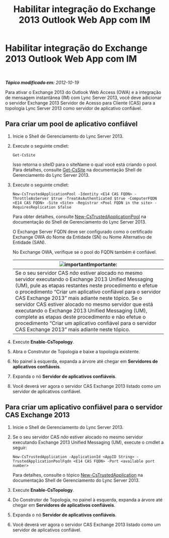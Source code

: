 ﻿---
title: Habilitar integração do Exchange 2013 Outlook Web App com IM
TOCTitle: Habilitar integração do Exchange 2013 Outlook Web App com IM
ms:assetid: 44d08cf0-b17d-46e1-a4f0-fcc2fe96a958
ms:mtpsurl: https://technet.microsoft.com/pt-br/library/JJ204857(v=OCS.15)
ms:contentKeyID: 49306549
ms.date: 05/19/2016
mtps_version: v=OCS.15
ms.translationtype: HT
---

# Habilitar integração do Exchange 2013 Outlook Web App com IM

 

_**Tópico modificado em:** 2012-10-19_

Para ativar o Exchange 2013 do Outlook Web Access (OWA) e a integração de mensagem instantânea (IM) com Lync Server 2013, você deve adicionar o servidor Exchange 2013 Servidor de Acesso para Cliente (CAS) para a topologia Lync Server 2013 como servidor de aplicativo confiável.

## Para criar um pool de aplicativo confiável

1.  Inicie o Shell de Gerenciamento do Lync Server 2013.

2.  Execute o seguinte cmdlet:
    
        Get-CsSite
    
    Isso retorna o siteID para o siteName o qual você está criando o pool. Para detalhes, consulte [Get-CsSite](https://docs.microsoft.com/en-us/powershell/module/skype/Get-CsSite) na documentação Shell de Gerenciamento do Lync Server 2013.

3.  Execute o seguinte cmdlet:
    
        New-CsTrustedApplicationPool -Identity <E14 CAS FQDN> -ThrottleAsServer $true -TreatAsAuthenticated $true -ComputerFQDN <E14 CAS FQDN> -Site <Site> -Registrar <Pool FQDN in the site> -RequiresReplication $false
    
    Para obter detalhes, consulte [New-CsTrustedApplicationPool](https://docs.microsoft.com/en-us/powershell/module/skype/New-CsTrustedApplicationPool) na documentação do Shell de Gerenciamento do Lync Server 2013.
    
    O Exchange Server FQDN deve ser configurado como o certificado Exchange OWA do Nome da Entidade (SN) ou Nome Alternativo de Entidade (SAN).
    
    No Exchange OWA, verifique se o pool do FQDN também é confiável.
    
    <table>
    <thead>
    <tr class="header">
    <th><img src="images/Gg425939.important(OCS.15).gif" title="important" alt="important" />Importante:</th>
    </tr>
    </thead>
    <tbody>
    <tr class="odd">
    <td>Se o seu servidor CAS <em>não</em> estiver alocado no mesmo servidor executando o Exchange 2013 Unified Messaging (UM), pule as etapas restantes neste procedimento e efetue o procedimento “Criar um aplicativo confiável para o servidor CAS Exchange 2013” mais adiante neste tópico. Se o servidor CAS estiver alocado no mesmo servidor que está executando o Exchange 2013 Unified Messaging (UM), complete as etapas deste procedimento e não efetue o procedimento “Criar um aplicativo confiável para o servidor CAS Exchange 2013” mais adiante neste tópico.</td>
    </tr>
    </tbody>
    </table>


4.  Execute **Enable-CsTopology**.

5.  Abra o Construtor de Topologia e baixe a topologia existente.

6.  No painel à esquerda, expanda a árvore até chegar em **Servidores de aplicativos confiáveis**.

7.  Expanda o nó **Servidor de aplicativos confiáveis**.

8.  Você deverá ver agora o servidor CAS Exchange 2013 listado como um servidor de aplicativos confiável.

## Para criar um aplicativo confiável para o servidor CAS Exchange 2013

1.  Inicie o Shell de Gerenciamento do Lync Server 2013.

2.  Se o seu servidor CAS *não* estiver alocado no mesmo servidor executando Exchange 2013 Unified Messaging (UM), execute o cmdlet a seguir:
    
        New-CsTrustedApplication -ApplicationId <AppID String> -TrustedApplicationPoolFqdn <E14 CAS FQDN> -Port <available port number>
    
    Para detalhes, consulte o tópico [New-CsTrustedApplication](https://docs.microsoft.com/en-us/powershell/module/skype/New-CsTrustedApplication) na documentação Shell de Gerenciamento do Lync Server 2013.

3.  Execute **Enable-CsTopology**.

4.  Do Construtor de Topologia, no painel à esquerda, expanda a árvore até chegar em **Servidores de aplicativos confiáveis**.

5.  Expanda o nó **Servidor de aplicativos confiáveis**.

6.  Você deverá ver agora o servidor CAS Exchange 2013 listado como um servidor de aplicativos confiável.

